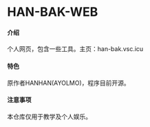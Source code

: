 # HAN-BAK-WEB

#### 介绍
个人网页，包含一些工具。主页：han-bak.vsc.icu

#### 特色
原作者HANHAN(AYOLMO)，程序目前开源。

#### 注意事项
本仓库仅用于教学及个人娱乐。
